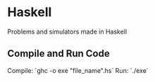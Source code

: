 # Haskell
Problems and simulators made in Haskell

## Compile and Run Code
Compile:
´ghc -o exe "file_name".hs´
Run:
´./exe´

